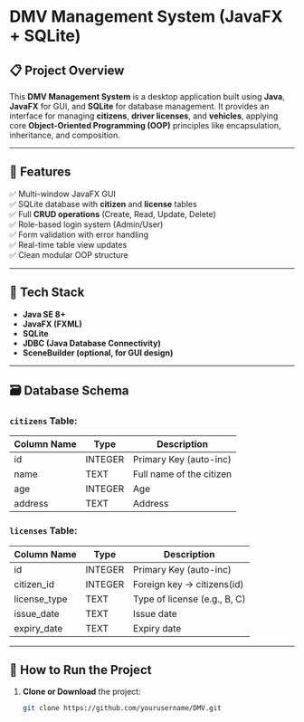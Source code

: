 # DMV Management System (JavaFX + SQLite)

## 📋 Project Overview

This **DMV Management System** is a desktop application built using **Java**, **JavaFX** for GUI, and **SQLite** for database management. It provides an interface for managing **citizens**, **driver licenses**, and **vehicles**, applying core **Object-Oriented Programming (OOP)** principles like encapsulation, inheritance, and composition.

---

## 🎯 Features

✅ Multi-window JavaFX GUI  
✅ SQLite database with **citizen** and **license** tables  
✅ Full **CRUD operations** (Create, Read, Update, Delete)  
✅ Role-based login system (Admin/User)  
✅ Form validation with error handling  
✅ Real-time table view updates  
✅ Clean modular OOP structure  

---

## 🧱 Tech Stack

- **Java SE 8+**
- **JavaFX (FXML)**
- **SQLite**
- **JDBC (Java Database Connectivity)**
- **SceneBuilder (optional, for GUI design)**

---

## 🗃️ Database Schema

### `citizens` Table:
| Column Name | Type    | Description              |
|-------------|---------|--------------------------|
| id          | INTEGER | Primary Key (auto-inc)   |
| name        | TEXT    | Full name of the citizen |
| age         | INTEGER | Age                      |
| address     | TEXT    | Address                  |

### `licenses` Table:
| Column Name   | Type    | Description                 |
|---------------|---------|-----------------------------|
| id            | INTEGER | Primary Key (auto-inc)      |
| citizen_id    | INTEGER | Foreign key → citizens(id)  |
| license_type  | TEXT    | Type of license (e.g., B, C) |
| issue_date    | TEXT    | Issue date                  |
| expiry_date   | TEXT    | Expiry date                 |

---

## 🏁 How to Run the Project

1. **Clone or Download** the project:
   ```bash
   git clone https://github.com/yourusername/DMV.git
